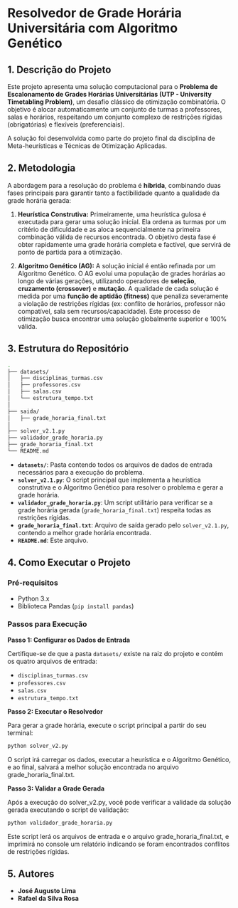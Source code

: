 # Resolvedor de Grade Horária Universitária com Algoritmo Genético

## 1. Descrição do Projeto

Este projeto apresenta uma solução computacional para o **Problema de Escalonamento de Grades Horárias Universitárias (UTP - University Timetabling Problem)**, um desafio clássico de otimização combinatória. O objetivo é alocar automaticamente um conjunto de turmas a professores, salas e horários, respeitando um conjunto complexo de restrições rígidas (obrigatórias) e flexíveis (preferenciais).

A solução foi desenvolvida como parte do projeto final da disciplina de Meta-heurísticas e Técnicas de Otimização Aplicadas.

## 2. Metodologia

A abordagem para a resolução do problema é **híbrida**, combinando duas fases principais para garantir tanto a factibilidade quanto a qualidade da grade horária gerada:

1.  **Heurística Construtiva:** Primeiramente, uma heurística gulosa é executada para gerar uma solução inicial. Ela ordena as turmas por um critério de dificuldade e as aloca sequencialmente na primeira combinação válida de recursos encontrada. O objetivo desta fase é obter rapidamente uma grade horária completa e factível, que servirá de ponto de partida para a otimização.

2.  **Algoritmo Genético (AG):** A solução inicial é então refinada por um Algoritmo Genético. O AG evolui uma população de grades horárias ao longo de várias gerações, utilizando operadores de **seleção**, **cruzamento (crossover)** e **mutação**. A qualidade de cada solução é medida por uma **função de aptidão (fitness)** que penaliza severamente a violação de restrições rígidas (ex: conflito de horários, professor não compatível, sala sem recursos/capacidade). Este processo de otimização busca encontrar uma solução globalmente superior e 100% válida.

## 3. Estrutura do Repositório
```bash
.
├── datasets/
│   ├── disciplinas_turmas.csv
│   ├── professores.csv
│   ├── salas.csv
│   └── estrutura_tempo.txt
│
├── saida/
│   ├── grade_horaria_final.txt
│
├── solver_v2.1.py
├── validador_grade_horaria.py
├── grade_horaria_final.txt
└── README.md
```

* **`datasets/`**: Pasta contendo todos os arquivos de dados de entrada necessários para a execução do problema.
* **`solver_v2.1.py`**: O script principal que implementa a heurística construtiva e o Algoritmo Genético para resolver o problema e gerar a grade horária.
* **`validador_grade_horaria.py`**: Um script utilitário para verificar se a grade horária gerada (`grade_horaria_final.txt`) respeita todas as restrições rígidas.
* **`grade_horaria_final.txt`**: Arquivo de saída gerado pelo `solver_v2.1.py`, contendo a melhor grade horária encontrada.
* **`README.md`**: Este arquivo.

## 4. Como Executar o Projeto

### Pré-requisitos

* Python 3.x
* Biblioteca Pandas (`pip install pandas`)

### Passos para Execução

**Passo 1: Configurar os Dados de Entrada**

Certifique-se de que a pasta `datasets/` existe na raiz do projeto e contém os quatro arquivos de entrada:
* `disciplinas_turmas.csv`
* `professores.csv`
* `salas.csv`
* `estrutura_tempo.txt`

**Passo 2: Executar o Resolvedor**

Para gerar a grade horária, execute o script principal a partir do seu terminal:

```bash
python solver_v2.py
```

O script irá carregar os dados, executar a heurística e o Algoritmo Genético, e ao final, salvará a melhor solução encontrada no arquivo grade_horaria_final.txt. 

**Passo 3: Validar a Grade Gerada**

Após a execução do solver_v2.py, você pode verificar a validade da solução gerada executando o script de validação:

```bash
python validador_grade_horaria.py
```

Este script lerá os arquivos de entrada e o arquivo grade_horaria_final.txt, e imprimirá no console um relatório indicando se foram encontrados conflitos de restrições rígidas.

## 5. Autores

* **José Augusto Lima**
* **Rafael da Silva Rosa**
